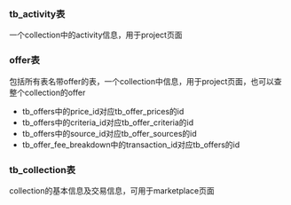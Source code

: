 ### tb_activity表
一个collection中的activity信息，用于project页面
### offer表
包括所有表名带offer的表，一个collection中信息，用于project页面，也可以查整个collection的offer
* tb_offers中的price_id对应tb_offer_prices的id
* tb_offers中的criteria_id对应tb_offer_criteria的id
* tb_offers中的source_id对应tb_offer_sources的id
* tb_offer_fee_breakdown中的transaction_id对应tb_offers的id
### tb_collection表
collection的基本信息及交易信息，可用于marketplace页面